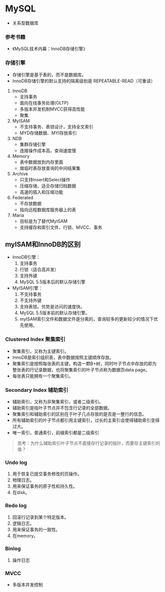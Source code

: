 # MySQL
- 关系型数据库
### 参考书籍
- 《MySQL技术内幕：InnoDB存储引擎》
### 存储引擎
- 存储引擎是基于表的，而不是数据库。
- InnoDB存储引擎的默认支持的隔离级别是 REPEATABLE-READ（可重读）
1. InnoDB
    - 支持事务
    - 面向在线事务处理(OLTP)
    - 多版本并发机制MVCC获得高性能
    - 聚集
2. MyISAM
    - 不支持事务、表锁设计，支持全文索引
    - MYD存储数据、MYI存放索引
3. NDB
    - 集群存储引擎
    - 连接操作成本高，查询速度慢
4. Memory
    - 表中数据放到内存里面
    - 做临时表存放查询的中间结果集
5. Archive
    - 只支持Insert和Select操作
    - 压缩存储，适合存储归档数据
    - 高速的插入和压缩功能
6. Federated
    - 不存放数据
    - 指向远程数据库服务器上的表
7. Maria
    - 目标是为了替代MyISAM
    - 支持缓存和索引文件、行锁、MVCC、事务
## myISAM和InnoDB的区别
- InnoDB引擎：
  1. 支持事务
  2. 行锁（适合高并发）
  3. 支持外键
  4. MySQL 5.5版本后的默认存储引擎
- MyISAM引擎：
  1. 不支持事务
  2. 不支持外键
  3. 支持表锁。优势是访问的速度快。
  4. MySQL 5.5版本前的默认存储引擎。
  5. myISAM索引文件和数据文件是分离的，查询较多的更新较少的情况下优先使用。
  
### Clustered Index 聚集索引
- 聚集索引，又称为主键索引。
- InnoDB是索引组织表，表中数据按照主键顺序存放。
- 聚集索引是按照每张表的主键，构造一颗B+树，同时叶子节点中存放的即为整张表的行记录数据，也将聚集索引的叶子节点称为数据页data page。
- 每张表只能拥有一个聚集索引。
### Secondary Index 辅助索引
- 辅助索引，又称为非聚集索引，或者二级索引。
- 辅助索引是指叶子节点并不包含行记录的全部数据。
- 聚集索引和辅助索引的区别在于叶子几点存放的是否是一整行的信息。
- 所有辅助索引的叶子节点都引用主键索引，过长的主索引会使得辅助索引变得过大。
- 唯一索引，普通索引，前缀索引都是二级索引
> 思考：为什么辅助索引叶子节点不直接存行记录的指针，而要存主键索引的值？
### Undo log
1. 用于恢复已提交事务修改的页操作。
2. 物理日志。
3. 用来保证事务的原子性和持久性。
4. 在disk。
### Redo log
1. 回滚行记录到某个特定版本。
2. 逻辑日志。
3. 用来保证事务的一致性。
4. 在memory。
### Binlog
1. 操作日志
### MVCC
- 多版本并发控制
